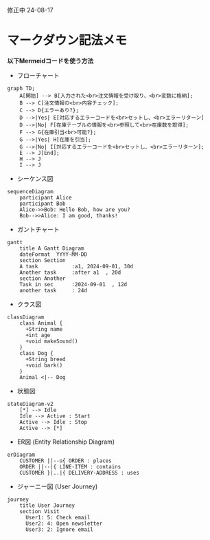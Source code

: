 修正中 24-08-17

# マークダウン記法メモ

__以下Mermeidコードを使う方法__

- フローチャート

```mermaid
graph TD;
    A[開始] --> B[入力された<br>注文情報を受け取り、<br>変数に格納];
    B --> C[注文情報の<br>内容チェック];
    C --> D{エラーあり?};
    D -->|Yes| E[対応するエラーコードを<br>セットし、<br>エラーリターン]
    D -->|No| F[在庫テーブルの情報を<br>参照して<br>在庫数を取得];
    F --> G{在庫引当<br>可能?};
    G -->|Yes| H[在庫を引当];
    G -->|No| I[対応するエラーコードを<br>セットし、<br>エラーリターン];
    E --> J[End];
    H --> J
    I --> J
```

- シーケンス図

```mermaid
sequenceDiagram
    participant Alice
    participant Bob
    Alice->>Bob: Hello Bob, how are you?
    Bob-->>Alice: I am good, thanks!
```

- ガントチャート

```mermaid
gantt
    title A Gantt Diagram
    dateFormat  YYYY-MM-DD
    section Section
    A task           :a1, 2024-09-01, 30d
    Another task     :after a1  , 20d
    section Another
    Task in sec      :2024-09-01  , 12d
    another task     : 24d
```

- クラス図

```mermaid
classDiagram
    class Animal {
      +String name
      +int age
      +void makeSound()
    }
    class Dog {
      +String breed
      +void bark()
    }
    Animal <|-- Dog
```

- 状態図

```mermaid
stateDiagram-v2
    [*] --> Idle
    Idle --> Active : Start
    Active --> Idle : Stop
    Active --> [*]
```

- ER図 (Entity Relationship Diagram)

```mermaid
erDiagram
    CUSTOMER ||--o{ ORDER : places
    ORDER ||--|{ LINE-ITEM : contains
    CUSTOMER }|..|{ DELIVERY-ADDRESS : uses
```

- ジャーニー図 (User Journey)

```mermaid
journey
    title User Journey
    section Visit
      User1: 5: Check email
      User2: 4: Open newsletter
      User3: 2: Ignore email
```


